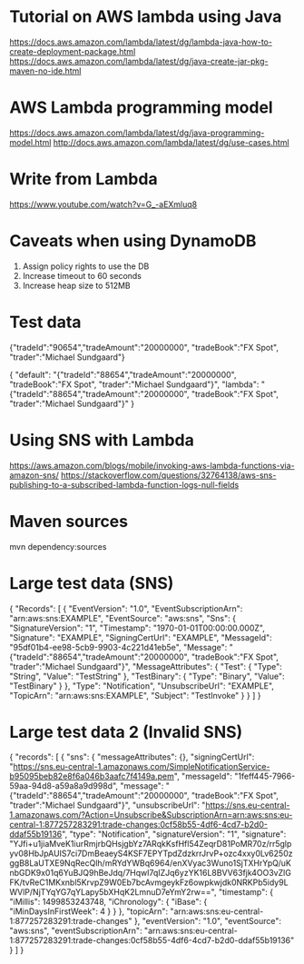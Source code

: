 # Tutorial on AWS lambda using Java
https://docs.aws.amazon.com/lambda/latest/dg/lambda-java-how-to-create-deployment-package.html
https://docs.aws.amazon.com/lambda/latest/dg/java-create-jar-pkg-maven-no-ide.html

# AWS Lambda programming model
https://docs.aws.amazon.com/lambda/latest/dg/java-programming-model.html
http://docs.aws.amazon.com/lambda/latest/dg/use-cases.html

# Write from Lambda
https://www.youtube.com/watch?v=G_-aEXmluq8

# Caveats when using DynamoDB
1) Assign policy rights to use the DB
2) Increase timeout to 60 seconds
3) Increase heap size to 512MB

# Test data
{"tradeId":"90654","tradeAmount":"20000000", "tradeBook":"FX Spot", "trader":"Michael Sundgaard"}

{
"default": "{\"tradeId\":\"88654\",\"tradeAmount\":\"20000000\", \"tradeBook\":\"FX Spot\", \"trader\":\"Michael Sundgaard\"}", 
"lambda": "{\"tradeId\":\"88654\",\"tradeAmount\":\"20000000\", \"tradeBook\":\"FX Spot\", \"trader\":\"Michael Sundgaard\"}"
}

# Using SNS with Lambda
https://aws.amazon.com/blogs/mobile/invoking-aws-lambda-functions-via-amazon-sns/
https://stackoverflow.com/questions/32764138/aws-sns-publishing-to-a-subscribed-lambda-function-logs-null-fields

# Maven sources
mvn dependency:sources


# Large test data (SNS)
{
  "Records": [
    {
      "EventVersion": "1.0",
      "EventSubscriptionArn": "arn:aws:sns:EXAMPLE",
      "EventSource": "aws:sns",
      "Sns": {
        "SignatureVersion": "1",
        "Timestamp": "1970-01-01T00:00:00.000Z",
        "Signature": "EXAMPLE",
        "SigningCertUrl": "EXAMPLE",
        "MessageId": "95df01b4-ee98-5cb9-9903-4c221d41eb5e",
        "Message": "{\"tradeId\":\"88654\",\"tradeAmount\":\"20000000\", \"tradeBook\":\"FX Spot\", \"trader\":\"Michael Sundgaard\"}",
        "MessageAttributes": {
          "Test": {
            "Type": "String",
            "Value": "TestString"
          },
          "TestBinary": {
            "Type": "Binary",
            "Value": "TestBinary"
          }
        },
        "Type": "Notification",
        "UnsubscribeUrl": "EXAMPLE",
        "TopicArn": "arn:aws:sns:EXAMPLE",
        "Subject": "TestInvoke"
      }
    }
  ]
}

# Large test data 2 (Invalid SNS)
{
    "records": [
        {
            "sns": {
                "messageAttributes": {},
                "signingCertUrl": "https://sns.eu-central-1.amazonaws.com/SimpleNotificationService-b95095beb82e8f6a046b3aafc7f4149a.pem",
                "messageId": "1feff445-7966-59aa-94d8-a59a8a9d998d",
                "message": "{\"tradeId\":\"88654\",\"tradeAmount\":\"20000000\", \"tradeBook\":\"FX Spot\", \"trader\":\"Michael Sundgaard\"}",
                "unsubscribeUrl": "https://sns.eu-central-1.amazonaws.com/?Action=Unsubscribe&SubscriptionArn=arn:aws:sns:eu-central-1:877257283291:trade-changes:0cf58b55-4df6-4cd7-b2d0-ddaf55b19136",
                "type": "Notification",
                "signatureVersion": "1",
                "signature": "YJfi+u1jiaMveK1iurRmjrbQHsjgbYz7ARqkKsfHfl54ZeqrD81PoMR70z/rr5glpyv08HbJpAUIS7ci7DmBeaeyS4KSF7EPYTpdZdzkrrJrvP+ozc4xxy0Lv6250zggB8LaUTXE9NqRecQlh/mRYdYWBq6964/enXVyac3Wuno1SjTXHrYpQ/uKnbGDK9x01q6YuBJQ9hBeJdq/7Hqwl7qIZJq6yzYK16L8BVV63fjk4OO3vZlGFK/tvReC1MKxnbl5KrvpZ9W0Eb7bcAvmgeykFz6owpkwjdk0NRKPb5idy9LWVlP/NjTYqYG7qYLapy5bXHqK2LmnuD7eYmY2rw==",
                "timestamp": {
                    "iMillis": 1499853243748,
                    "iChronology": {
                        "iBase": {
                            "iMinDaysInFirstWeek": 4
                        }
                    }
                },
                "topicArn": "arn:aws:sns:eu-central-1:877257283291:trade-changes"
            },
            "eventVersion": "1.0",
            "eventSource": "aws:sns",
            "eventSubscriptionArn": "arn:aws:sns:eu-central-1:877257283291:trade-changes:0cf58b55-4df6-4cd7-b2d0-ddaf55b19136"
        }
    ]
}